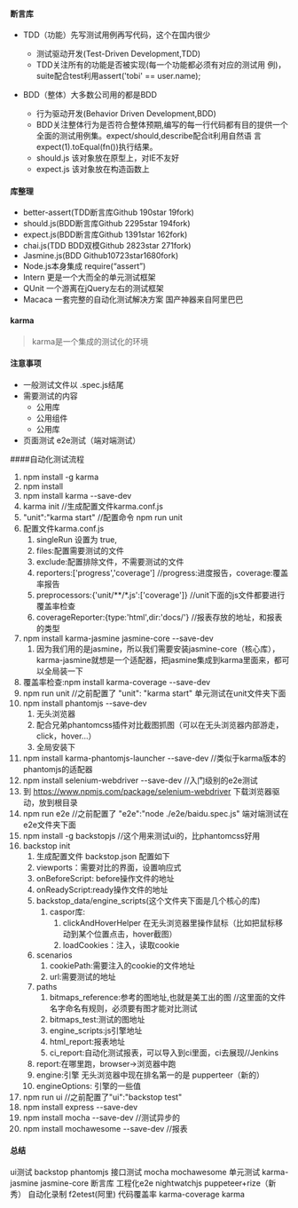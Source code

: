 #### 断言库
* TDD（功能）先写测试用例再写代码，这个在国内很少
    * 测试驱动开发(Test-Driven Development,TDD)
    * TDD关注所有的功能是否被实现(每一个功能都必须有对应的测试用 例)，suite配合test利用assert('tobi' == user.name);

* BDD（整体）大多数公司用的都是BDD
    * 行为驱动开发(Behavior Driven Development,BDD)
    * BDD关注整体行为是否符合整体预期,编写的每一行代码都有目的提供一个全面的测试用例集。expect/should,describe配合it利用自然语 言expect(1).toEqual(fn())执行结果。
    * should.js 该对象放在原型上，对IE不友好
    * expect.js 该对象放在构造函数上
#### 库整理
* better-assert(TDD断言库Github 190star 19fork)
* should.js(BDD断言库Github 2295star 194fork)
* expect.js(BDD断言库Github 1391star 162fork)
* chai.js(TDD BDD双模Github 2823star 271fork)
* Jasmine.js(BDD Github10723star1680fork)
* Node.js本身集成 require(“assert”)
* Intern 更是一个大而全的单元测试框架
* QUnit 一个游离在jQuery左右的测试框架
* Macaca 一套完整的自动化测试解决方案 国产神器来自阿里巴巴

#### karma
> karma是一个集成的测试化的环境

#### 注意事项
* 一般测试文件以 .spec.js结尾
* 需要测试的内容
    * 公用库
    * 公用组件
    * 公用库
* 页面测试 e2e测试（端对端测试）


####自动化测试流程
1. npm install -g karma
2. npm install
3. npm install karma --save-dev
4. karma init //生成配置文件karma.conf.js
5. "unit":"karma start" //配置命令 npm run unit
6. 配置文件karma.conf.js
    1. singleRun 设置为 true,
    2. files:配置需要测试的文件
    3. exclude:配置排除文件，不需要测试的文件
    4. reporters:['progress','coverage']   //progress:进度报告，coverage:覆盖率报告
    5. preprocessors:{'unit/**/*.js':['coverage']}  //unit下面的js文件都要进行覆盖率检查
    6. coverageReporter:{type:'html',dir:'docs/'}  //报表存放的地址，和报表的类型
7. npm install karma-jasmine jasmine-core --save-dev
    1. 因为我们用的是jasmine，所以我们需要安装jasmine-core（核心库），karma-jasmine就想是一个适配器，把jasmine集成到karma里面来，都可以全局装一下
8. 覆盖率检查:npm install karma-coverage --save-dev
9. npm run unit  //之前配置了 "unit": "karma start"  单元测试在unit文件夹下面
10. npm install phantomjs --save-dev
    1.  无头浏览器
    2.  配合兄弟phantomcss插件对比截图抓图（可以在无头浏览器内部游走，click，hover...）
    3.  全局安装下
11. npm install karma-phantomjs-launcher --save-dev  //类似于karma版本的phantomjs的适配器
12. npm install selenium-webdriver --save-dev //入门级别的e2e测试
13. 到 https://www.npmjs.com/package/selenium-webdriver 下载浏览器驱动，放到根目录
14. npm run e2e //之前配置了  "e2e":"node ./e2e/baidu.spec.js"  端对端测试在e2e文件夹下面
15. npm install -g backstopjs  //这个用来测试ui的，比phantomcss好用
16. backstop init
    1. 生成配置文件 backstop.json  配置如下
    2. viewports：需要对比的界面，设置响应式
    3. onBeforeScript: before操作文件的地址
    4. onReadyScript:ready操作文件的地址
    5. backstop_data/engine_scripts(这个文件夹下面是几个核心的库)
        1. caspor库:
            1. clickAndHoverHelper 在无头浏览器里操作鼠标（比如把鼠标移动到某个位置点击，hover截图）
            2. loadCookies：注入，读取cookie
    6. scenarios
        1. cookiePath:需要注入的cookie的文件地址
        2. url:需要测试的地址
    7. paths
        1. bitmaps_reference:参考的图地址,也就是美工出的图 //这里面的文件名字命名有规则，必须要有图才能对比测试
        2. bitmaps_test:测试的图地址
        3. engine_scripts:js引擎地址
        4. html_report:报表地址
        5. ci_report:自动化测试报表，可以导入到ci里面，ci去展现//Jenkins
    8. report:在哪里跑，browser->浏览器中跑
    9. engine:引擎  无头浏览器中现在排名第一的是 pupperteer（新的）
    10. engineOptions: 引擎的一些值
17. npm run ui //之前配置了"ui":"backstop test"
18. npm install express --save-dev
19. npm install mocha --save-dev  //测试异步的
20. npm install mochawesome --save-dev  //报表

#### 总结
ui测试  backstop  phantomjs
接口测试  mocha mochawesome
单元测试  karma-jasmine jasmine-core 断言库
工程化e2e nightwatchjs puppeteer+rize（新秀）
自动化录制 f2etest(阿里)
代码覆盖率 karma-coverage karma


